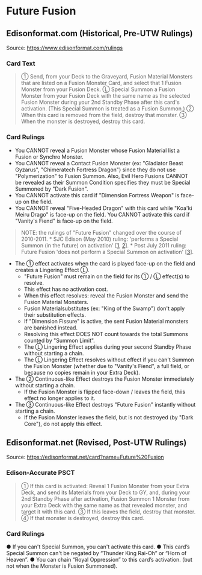 # Future Fusion

## Edisonformat.com (Historical, Pre-UTW Rulings)

Source: https://www.edisonformat.com/rulings

### Card Text

> ① Send, from your Deck to the Graveyard, Fusion Material Monsters that are listed on a Fusion Monster Card, and select that 1 Fusion Monster from your Fusion Deck. Ⓛ Special Summon a Fusion Monster from your Fusion Deck with the same name as the selected Fusion Monster during your 2nd Standby Phase after this card's activation. (This Special Summon is treated as a Fusion Summon.) ② When this card is removed from the field, destroy that monster. ③ When the monster is destroyed, destroy this card.

### Card Rulings

*   You CANNOT reveal a Fusion Monster whose Fusion Material list a Fusion or Synchro Monster.
*   You CANNOT reveal a Contact Fusion Monster (ex: "Gladiator Beast Gyzarus", "Chimeratech Fortress Dragon") since they do not use "Polymerization" to Fusion Summon. Also, Evil Hero Fusions CANNOT be revealed as their Summon Condition specifies they must be Special Summoned by "Dark Fusion".
*   You CANNOT activate this card if "Dimension Fortress Weapon" is face-up on the field.
*   You CANNOT reveal "Five-Headed Dragon" with this card while "Koa'ki Meiru Drago" is face-up on the field. You CANNOT activate this card if "Vanity's Fiend" is face-up on the field.

> NOTE: the rulings of "Future Fusion" changed over the course of 2010-2011.
    *   SJC Edison (May 2010) ruling: 'performs a Special Summon (in the future) on activation' \[[1](https://www.pojo.biz/board/showpost.php?p=19154590&postcount=6), [2](https://www.pojo.biz/board/showthread.php?t=815140)\].
    *   Post July 2011 ruling: Future Fusion 'does not perform a Special Summon on activation' \[[3](https://www.pojo.biz/board/showpost.php?p=22145287&postcount=12)\].
*   The ① effect activates when the card is played face-up on the field and creates a Lingering Effect Ⓛ.
    *   "Future Fusion" must remain on the field for its ① / Ⓛ effect(s) to resolve.
    *   This effect has no activation cost.
    *   When this effect resolves: reveal the Fusion Monster and send the Fusion Material Monsters.
    *   Fusion Materialsubstitutes (ex: "King of the Swamp") don't apply their substitution effects.
    *   If "Dimension Fissure" is active, the sent Fusion Material monsters are banished instead.
    *   Resolving this effect DOES NOT count towards the total Summons counted by "Summon Limit".
    *   The Ⓛ Lingering Effect applies during your second Standby Phase without starting a chain.
    *   The Ⓛ Lingering Effect resolves without effect if you can't Summon the Fusion Monster (whether due to "Vanity's Fiend", a full field, or because no copies remain in your Extra Deck).
*   The ② Continuous-like Effect destroys the Fusion Monster immediately without starting a chain.
    *   If the Fusion Monster is flipped face-down / leaves the field, thiis effect no longer applies to it.
*   The ③ Continuous-like Effect destroys "Future Fusion" instantly without starting a chain.
    *   If the Fusion Monster leaves the field, but is not destroyed (by "Dark Core"), do not apply this effect.

## Edisonformat.net (Revised, Post-UTW Rulings)

Source: https://edisonformat.net/card?name=Future%20Fusion

### Edison-Accurate PSCT

> ① If this card is activated:
> Reveal 1 Fusion Monster from your Extra Deck, and send its Materials from your Deck to GY, and, during your 2nd Standby Phase after activation, Fusion Summon 1 Monster from your Extra Deck with the same name as that revealed monster, and target it with this card.
> ③ If this leaves the field, destroy that monster.
> ④ If that monster is destroyed, destroy this card.

### Card Rulings

● If you can't Special Summon, you can't activate this card.
● This card’s Special Summon can't be negated by “Thunder King Rai-Oh” or “Horn of Heaven”.
● You can chain “Royal Oppression” to this card’s activation. (but not when the Monster is Fusion Summoned).
            